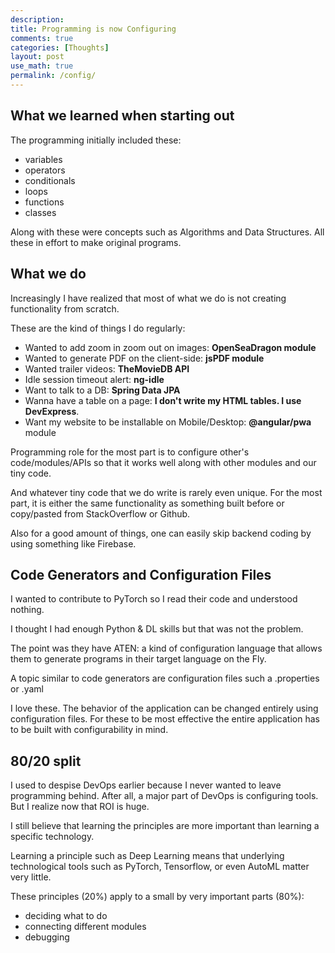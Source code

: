 ```yaml
---
description: 
title: Programming is now Configuring
comments: true
categories: [Thoughts]
layout: post
use_math: true
permalink: /config/
---
```


## What we learned when starting out
The programming initially included these:
- variables
- operators
- conditionals
- loops
- functions
- classes

Along with these were concepts such as Algorithms and Data Structures. All these in effort to make original programs.

## What we do
Increasingly I have realized that most of what we do is not creating functionality from scratch.

These are the kind of things I do regularly:
- Wanted to add zoom in zoom out on images: **OpenSeaDragon module**
- Wanted to generate PDF on the client-side: **jsPDF module**
- Wanted trailer videos: **TheMovieDB API**
- Idle session timeout alert: **ng-idle**
- Want to talk to a DB: **Spring Data JPA**
- Wanna have a table on a page: **I don't write my HTML tables. I use DevExpress**.
- Want my website to be installable on Mobile/Desktop: **@angular/pwa** module

Programming role for the most part is to configure other's code/modules/APIs so that it works well along with other modules and our tiny code.

And whatever tiny code that we do write is rarely even unique. For the most part, it is either the same functionality as something built before or copy/pasted from StackOverflow or Github.

Also for a good amount of things, one can easily skip backend coding by using something like Firebase.

## Code Generators and Configuration Files
I wanted to contribute to PyTorch so I read their code and understood nothing.

I thought I had enough Python & DL skills but that was not the problem.

The point was they have ATEN: a kind of configuration language that allows them to generate programs in their target language on the Fly.

A topic similar to code generators are configuration files such a .properties or .yaml

I love these. The behavior of the application can be changed entirely using configuration files. For these to be most effective the entire application has to be built with configurability in mind.

## 80/20 split
I used to despise DevOps earlier because I never wanted to leave programming behind. After all, a major part of DevOps is configuring tools. But I realize now that ROI is huge.

I still believe that learning the principles are more important than learning a specific technology.

Learning a principle such as Deep Learning means that underlying technological tools such as PyTorch, Tensorflow, or even AutoML matter very little.

These principles (20%) apply to a small by very important parts (80%):
- deciding what to do
- connecting different modules
- debugging

